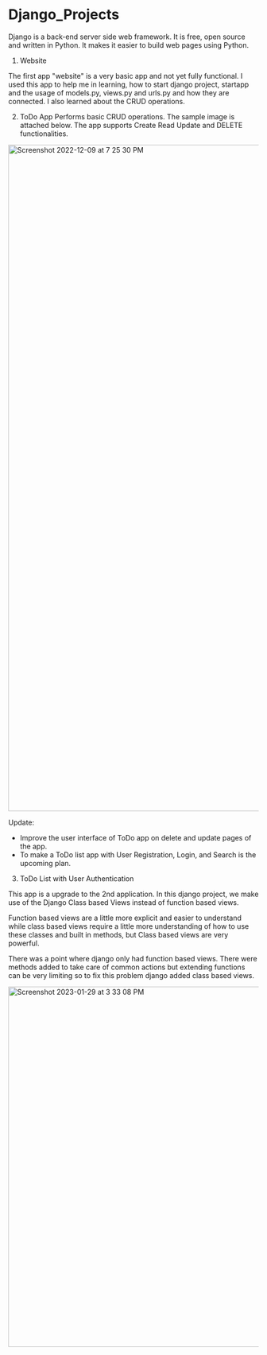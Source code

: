 # Django_Projects

Django is a back-end server side web framework. It is free, open source and written in Python. It makes it easier to build web pages using Python.


1. Website

The first app "website" is a very basic app and not yet fully functional. I used this app to help me in learning, how to start django project, startapp and
the usage of models.py, views.py and urls.py and how they are connected. I also learned about the CRUD operations.


2. ToDo App
 Performs basic CRUD operations. The sample image is attached below. The app supports Create Read Update and DELETE functionalities.
 
 <img width="1341" alt="Screenshot 2022-12-09 at 7 25 30 PM" src="https://user-images.githubusercontent.com/52539396/206723268-acf1c4f1-e0dd-48ed-ae15-86f4406dcfed.png">



Update:
- Improve the user interface of ToDo app on delete and update pages of the app.
- To make a  ToDo list app with User Registration, Login, and Search is the upcoming plan.


3. ToDo List with User Authentication

This app is a upgrade to the 2nd application. In this django project, we make use of the Django Class based Views instead of function based views.

Function based views are a little more explicit and easier to understand while class based views require a little more understanding of how to use these classes and built in methods, but Class based views are very powerful.

There was a point where django only had function based views. There were methods added to take care of common actions but extending functions can be very limiting so to fix this problem django added class based views.

<img width="725" alt="Screenshot 2023-01-29 at 3 33 08 PM" src="https://user-images.githubusercontent.com/52539396/215321332-6c3411dc-39dc-4464-9d59-092ed52889d1.png">
